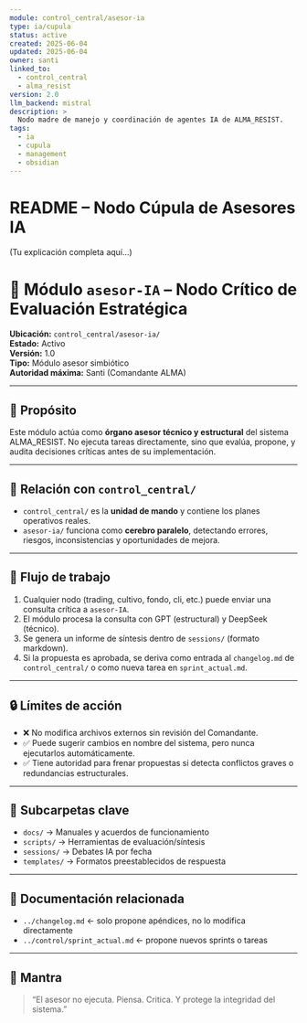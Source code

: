 ```yaml
---
module: control_central/asesor-ia
type: ia/cupula
status: active
created: 2025-06-04
updated: 2025-06-04
owner: santi
linked_to:
  - control_central
  - alma_resist
version: 2.0
llm_backend: mistral
description: >
  Nodo madre de manejo y coordinación de agentes IA de ALMA_RESIST.
tags:
  - ia
  - cupula
  - management
  - obsidian
---
```


# README – Nodo Cúpula de Asesores IA

(Tu explicación completa aquí...)

# 🧠 Módulo `asesor-IA` – Nodo Crítico de Evaluación Estratégica

**Ubicación:** `control_central/asesor-ia/`  
**Estado:** Activo  
**Versión:** 1.0  
**Tipo:** Módulo asesor simbiótico  
**Autoridad máxima:** Santi (Comandante ALMA)

---

## 🎯 Propósito

Este módulo actúa como **órgano asesor técnico y estructural** del sistema ALMA_RESIST. No ejecuta tareas directamente, sino que evalúa, propone, y audita decisiones críticas antes de su implementación.

---

## 🧩 Relación con `control_central/`

- `control_central/` es la **unidad de mando** y contiene los planes operativos reales.
- `asesor-ia/` funciona como **cerebro paralelo**, detectando errores, riesgos, inconsistencias y oportunidades de mejora.

---

## 🔄 Flujo de trabajo

1. Cualquier nodo (trading, cultivo, fondo, cli, etc.) puede enviar una consulta crítica a `asesor-IA`.
2. El módulo procesa la consulta con GPT (estructural) y DeepSeek (técnico).
3. Se genera un informe de síntesis dentro de `sessions/` (formato markdown).
4. Si la propuesta es aprobada, se deriva como entrada al `changelog.md` de `control_central/` o como nueva tarea en `sprint_actual.md`.

---

## 🔒 Límites de acción

- ❌ No modifica archivos externos sin revisión del Comandante.
- ✅ Puede sugerir cambios en nombre del sistema, pero nunca ejecutarlos automáticamente.
- ✅ Tiene autoridad para frenar propuestas si detecta conflictos graves o redundancias estructurales.

---

## 📂 Subcarpetas clave

- `docs/` → Manuales y acuerdos de funcionamiento
- `scripts/` → Herramientas de evaluación/síntesis
- `sessions/` → Debates IA por fecha
- `templates/` → Formatos preestablecidos de respuesta

---

## 📜 Documentación relacionada

- `../changelog.md` ← solo propone apéndices, no lo modifica directamente
- `../control/sprint_actual.md` ← propone nuevos sprints o tareas

---

## 🧠 Mantra

> “El asesor no ejecuta. Piensa. Critica. Y protege la integridad del sistema.”
